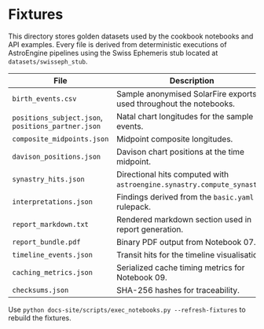 # Fixtures

This directory stores golden datasets used by the cookbook notebooks and API examples.
Every file is derived from deterministic executions of AstroEngine pipelines using the
Swiss Ephemeris stub located at `datasets/swisseph_stub`.

| File | Description | Source |
| ---- | ----------- | ------ |
| `birth_events.csv` | Sample anonymised SolarFire exports used throughout the notebooks. | Generated via `scripts/exec_notebooks.py --refresh-fixtures` |
| `positions_subject.json`, `positions_partner.json` | Natal chart longitudes for the sample events. | `astroengine.chart.natal.compute_natal_chart` |
| `composite_midpoints.json` | Midpoint composite longitudes. | `astroengine.core.rel_plus.composite.composite_midpoint_positions` |
| `davison_positions.json` | Davison chart positions at the time midpoint. | `astroengine.core.rel_plus.composite.davison_positions` |
| `synastry_hits.json` | Directional hits computed with `astroengine.synastry.compute_synastry`. | Notebook 03 |
| `interpretations.json` | Findings derived from the `basic.yaml` rulepack. | Notebook 05 |
| `report_markdown.txt` | Rendered markdown section used in report generation. | Notebook 06 |
| `report_bundle.pdf` | Binary PDF output from Notebook 07. | Notebook 07 |
| `timeline_events.json` | Transit hits for the timeline visualisation. | Notebook 08 |
| `caching_metrics.json` | Serialized cache timing metrics for Notebook 09. | Notebook 09 |
| `checksums.json` | SHA-256 hashes for traceability. | `scripts/exec_notebooks.py` |

Use `python docs-site/scripts/exec_notebooks.py --refresh-fixtures` to rebuild the fixtures.
